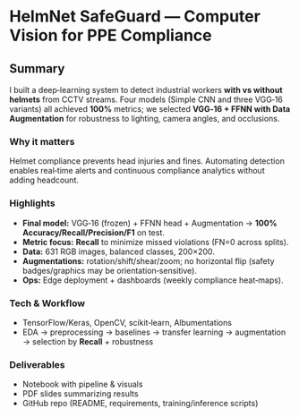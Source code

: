 
# HelmNet SafeGuard — Computer Vision for PPE Compliance

## Summary
I built a deep‑learning system to detect industrial workers **with vs without helmets** from CCTV streams. Four models
(Simple CNN and three VGG‑16 variants) all achieved **100%** metrics; we selected **VGG‑16 + FFNN with Data Augmentation**
for robustness to lighting, camera angles, and occlusions.

### Why it matters
Helmet compliance prevents head injuries and fines. Automating detection enables real‑time alerts and continuous
compliance analytics without adding headcount.

### Highlights
- **Final model:** VGG‑16 (frozen) + FFNN head + Augmentation → **100% Accuracy/Recall/Precision/F1** on test.
- **Metric focus:** **Recall** to minimize missed violations (FN=0 across splits).
- **Data:** 631 RGB images, balanced classes, 200×200.
- **Augmentations:** rotation/shift/shear/zoom; no horizontal flip (safety badges/graphics may be orientation‑sensitive).
- **Ops:** Edge deployment + dashboards (weekly compliance heat‑maps).

### Tech & Workflow
- TensorFlow/Keras, OpenCV, scikit‑learn, Albumentations
- EDA → preprocessing → baselines → transfer learning → augmentation → selection by **Recall** + robustness

### Deliverables
- Notebook with pipeline & visuals
- PDF slides summarizing results
- GitHub repo (README, requirements, training/inference scripts)
